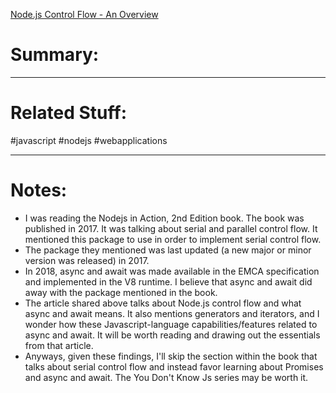 [Node.js Control Flow - An Overview](https://medium.com/capital-one-tech/node-js-control-flow-an-overview-68f76ef750c3)
# Summary:
---
# Related Stuff:
#javascript 
#nodejs 
#webapplications 

---
# Notes:
- I was reading the Nodejs in Action, 2nd Edition book. The book was published in 2017. It was talking about serial and parallel control flow. It mentioned this package to use in order to implement serial control flow. 
- The package they mentioned was last updated (a new major or minor version was released) in 2017.
- In 2018, async and await was made available in the EMCA specification and implemented in the V8 runtime. I believe that async and await did away with the package mentioned in the book.
- The article shared above talks about Node.js control flow and what async and await means. It also mentions generators and iterators, and I wonder how these Javascript-language capabilities/features related to async and await. It will be worth reading and drawing out the essentials from that article.
- Anyways, given these findings, I'll skip the section within the book that talks about serial control flow and instead favor learning about Promises and async and await. The You Don't Know Js series may be worth it.